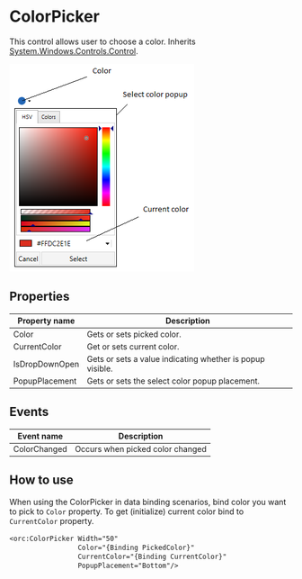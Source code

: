ColorPicker
===========

This control allows user to choose a color. 
Inherits [System.Windows.Controls.Control][1].

![ColorPicker 01][2]

## Properties

Property name|Description
-|-
Color|Gets or sets picked color.
CurrentColor|Get or sets current color.
IsDropDownOpen|Gets or sets a value indicating whether is popup visible.
PopupPlacement|Gets or sets the select color popup placement.

## Events

Event name|Description
-|-
ColorChanged|Occurs when picked color changed

## How to use

When using the ColorPicker in data binding scenarios, bind color you want to pick to `Color` property.
To get (initialize) current color bind to `CurrentColor` property.

```
<orc:ColorPicker Width="50"
                 Color="{Binding PickedColor}"
                 CurrentColor="{Binding CurrentColor}"
                 PopupPlacement="Bottom"/>
```
[1]: https://msdn.microsoft.com/en-us/library/system.windows.controls.control(v=vs.110).aspx
[2]: ../images/orc.controls/colorpicker/ColorPicker_01.png